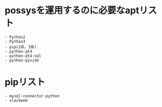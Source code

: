 # possysを運用するのに必要なaptリスト
	- Python2
	- Python3
	- pip(2系，3系)
	- python-qt4
	- python-qt4-sql
	- python-pyside

# pipリスト
	- mysql-connector-python
	- slackweb
	
